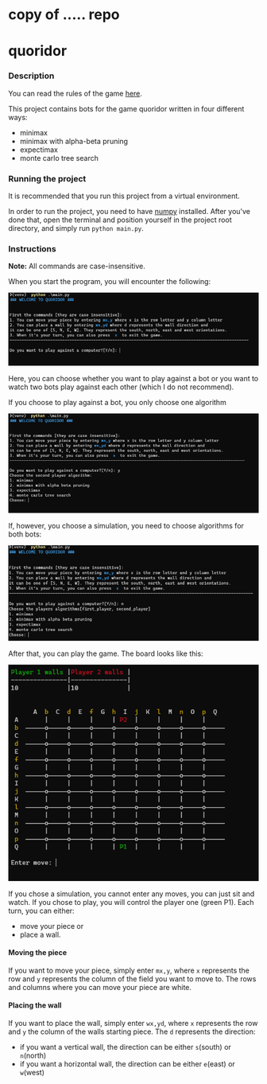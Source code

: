 # copy of ..... repo

# quoridor

### Description

You can read the rules of the game [here](https://en.wikipedia.org/wiki/Quoridor).

This project contains bots for the game quoridor written in four different ways:

* minimax
* minimax with alpha-beta pruning
* expectimax
* monte carlo tree search

### Running the project

It is recommended that you run this project from a virtual environment.

In order to run the project, you need to have [numpy](https://numpy.org/) installed. After you've done that, open the
terminal and position yourself in the project root directory, and simply run `python main.py`.

### Instructions

**Note:** All commands are case-insensitive.

When you start the program, you will encounter the following:

![picture](resources/initial-screen.png)

Here, you can choose whether you want to play against a bot or you want to watch two bots play against each other (which
I do not recommend).

If you choose to play against a bot, you only choose one algorithm

![picture](resources/algorithms-1.png)

If, however, you choose a simulation, you need to choose algorithms for both bots:

![picture](resources/algorithms-2.png)

After that, you can play the game. The board looks like this:

![picture](resources/board.png)

If you chose a simulation, you cannot enter any moves, you can just sit and watch. If you chose to play, you will
control the player one (green P1). Each turn, you can either:

* move your piece or
* place a wall.

#### Moving the piece

If you want to move your piece, simply enter `mx,y`, where `x` represents the row and `y` represents the column of the
field you want to move to. The rows and columns where you can move your piece are white.

#### Placing the wall

If you want to place the wall, simply enter `wx,yd`, where `x` represents the row and `y` the column of the walls
starting piece. The `d` represents the direction:

* if you want a vertical wall, the direction can be either `s`(south) or `n`(north)
* if you want a horizontal wall, the direction can be either `e`(east) or `w`(west)


